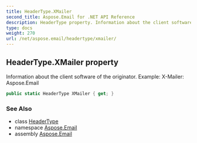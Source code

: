 ```yaml
---
title: HeaderType.XMailer
second_title: Aspose.Email for .NET API Reference
description: HeaderType property. Information about the client software of the originator. Example XMailer Aspose.Email
type: docs
weight: 270
url: /net/aspose.email/headertype/xmailer/
---
```

## HeaderType.XMailer property

Information about the client software of the originator. Example: X-Mailer: Aspose.Email

```csharp
public static HeaderType XMailer { get; }
```

### See Also

* class [HeaderType](../)
* namespace [Aspose.Email](../../headertype/)
* assembly [Aspose.Email](../../../)


